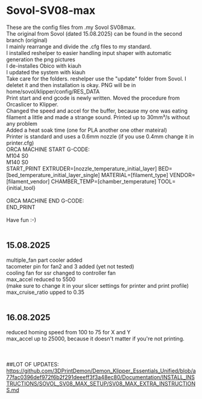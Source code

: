 # Sovol-SV08-max</br>
These are the config files from .my Sovol SV08max.</br>
The original from Sovol (dated 15.08.2025) can be found in the second branch (original)</br>
I mainly rearrange and divide the .cfg files to my standard.</br>
I installed reshelper to easier handling input shaper with automatic generation the png pictures</br>
I de-installes Obico with kiauh</br>
I updated the system with kiauh</br>
Take care for the folders. reshelper use the "update" folder from Sovol. I deletet it and then installation is okay. PNG will be in home/sovol/klipper/config/RES_DATA </br>
Print start and end gcode is newly written. Moved the procedure from Orcaslicer to Klipper.</br>
Changed the speed and accel for the buffer, because my one was eating filament a little and made a strange sound. Printed up to 30mm³/s without any problem</br>
Added a heat soak time (one for PLA another one other mateiral)</br>
Printer is standard and uses a 0.6mm nozzle (if you use 0.4mm change it in printer.cfg)</br>
ORCA MACHINE START G-CODE:</br>
M104 S0</br>
M140 S0</br>
START_PRINT EXTRUDER=[nozzle_temperature_initial_layer] BED=[bed_temperature_initial_layer_single] MATERIAL=[filament_type] VENDOR=[filament_vendor] CHAMBER_TEMP=[chamber_temperature] TOOL={initial_tool}</br>
</br>
ORCA MACHINE END G-CODE:</br>
END_PRINT</br>
</br>
Have fun :-)</br>
</br>
## 15.08.2025</br>
multiple_fan part cooler added</br>
tacometer pin for fan2 and 3 added (yet not tested)</br>
cooling fan for ssr changed to controller fan</br>
max_accel reduced to 5500</br>
    (make sure to change it in your slicer settings for printer and print profile)</br>
max_cruise_ratio upped to 0.35</br>
</br>
## 16.08.2025</br>
reduced homing speed from 100 to 75 for X and Y</br>
max_accel up to 25000, because it doesn't matter if you're not printing.</br>
</br>
</br>
</br>
##LOT OF UPDATES:</br>
https://github.com/3DPrintDemon/Demon_Klipper_Essentials_Unified/blob/a77fac0396def972f6b2f291deeeff3f3a48ec80/Documentation/INSTALL_INSTRUCTIONS/SOVOL_SV08_MAX_SETUP/SV08_MAX_EXTRA_INSTRUCTIONS.md</br>

